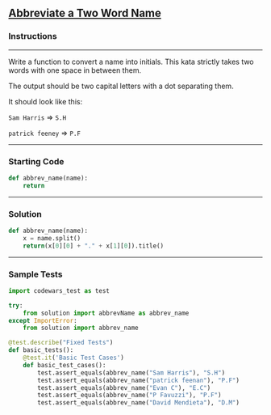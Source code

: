 ## [Abbreviate a Two Word Name](https://www.codewars.com/kata/57eadb7ecd143f4c9c0000a3)

### Instructions

---

Write a function to convert a name into initials. This kata strictly takes two words with one space in between them.

The output should be two capital letters with a dot separating them.

It should look like this:

`Sam Harris` => `S.H`

`patrick feeney` => `P.F`

---

### Starting Code


```python
def abbrev_name(name):
    return
```

---

### Solution


```python
def abbrev_name(name):
    x = name.split()
    return(x[0][0] + "." + x[1][0]).title()
```

---

### Sample Tests

```python
import codewars_test as test

try:
    from solution import abbrevName as abbrev_name
except ImportError:
    from solution import abbrev_name

@test.describe("Fixed Tests")
def basic_tests():
    @test.it('Basic Test Cases')
    def basic_test_cases():
        test.assert_equals(abbrev_name("Sam Harris"), "S.H")
        test.assert_equals(abbrev_name("patrick feenan"), "P.F")
        test.assert_equals(abbrev_name("Evan C"), "E.C")
        test.assert_equals(abbrev_name("P Favuzzi"), "P.F")
        test.assert_equals(abbrev_name("David Mendieta"), "D.M")
```
